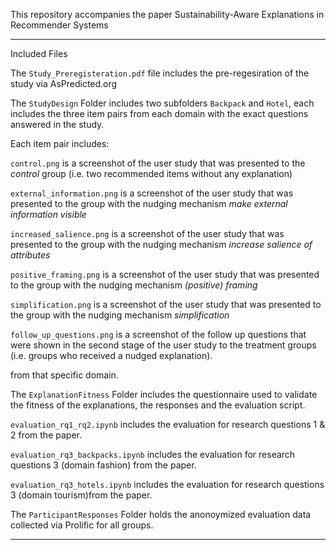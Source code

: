 
This repository accompanies the paper Sustainability-Aware Explanations in Recommender Systems

---

Included Files

The `Study_Preregisteration.pdf` file includes the pre-regesiration of the study via AsPredicted.org

The `StudyDesign` Folder includes two subfolders `Backpack` and `Hotel`, each includes the three item pairs from each domain with the exact questions answered in the study.

Each item pair includes: 

`control.png` is a screenshot of the user study that was presented to the *control* group (i.e. two recommended items without any explanation) 

`external_information.png` is a screenshot of the user study that was presented to the group with the nudging mechanism *make external information visible*  

`increased_salience.png` is a screenshot of the user study that was presented to the group with the nudging mechanism *increase salience of attributes*  

`positive_framing.png` is a screenshot of the user study that was presented to the group with the nudging mechanism *(positive) framing*  

`simplification.png` is a screenshot of the user study that was presented to the group with the nudging mechanism *simplification*  

`follow_up_questions.png` is a screenshot of the follow up questions that were shown in the second stage of the user study to the treatment groups (i.e. groups who received a nudged explanation). 

from that specific domain.

The `ExplanationFitness` Folder includes the questionnaire used to validate the fitness of the explanations, the responses and the evaluation script. 

`evaluation_rq1_rq2.ipynb` includes the evaluation for research questions 1 & 2 from the paper. 

`evaluation_rq3_backpacks.ipynb` includes the evaluation for research questions 3 (domain fashion) from the paper.

`evaluation_rq3_hotels.ipynb` includes the evaluation for research questions 3 (domain tourism)from the paper.

The `ParticipantResponses` Folder holds the anonoymized evaluation data collected via Prolific for all groups.

---


